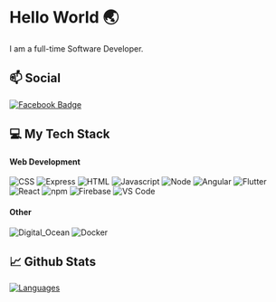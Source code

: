 # Hello World 🌏

I am a full-time Software Developer.

## 📫 Social

[![Facebook Badge](https://img.shields.io/badge/-facebook-blue?style=flat&logo=Facebook&logoColor=white&link=https://www.facebook.com/JamesSut21/)](https://www.facebook.com/JamesSut21)

## 💻 My Tech Stack

#### Web Development
![CSS](https://img.shields.io/badge/CSS3-1572B6?style=for-the-badge&logo=css3&logoColor=white)
![Express](https://img.shields.io/badge/Express.js-000000?style=for-the-badge&logo=express&logoColor=white)
![HTML](https://img.shields.io/badge/HTML5-E34F26?style=for-the-badge&logo=html5&logoColor=white)
![Javascript](https://img.shields.io/badge/JavaScript-323330?style=for-the-badge&logo=javascript&logoColor=F7DF1E)
![Node](https://img.shields.io/badge/Node.js-339933?style=for-the-badge&logo=nodedotjs&logoColor=white)
![Angular](https://img.shields.io/badge/Angular-DD0031?style=for-the-badge&logo=angular&logoColor=white)
![Flutter](https://img.shields.io/badge/Flutter-0078D4?style=for-the-badge&logo=Flutter&logoColor=white)
![React](https://img.shields.io/badge/React-20232A?style=for-the-badge&logo=react&logoColor=61DAFB)
![npm](https://img.shields.io/badge/npm-CB3837?style=for-the-badge&logo=npm&logoColor=white)
![Firebase](https://img.shields.io/badge/Docker-2CA5E0?style=for-the-badge&logo=docker&logoColor=white)
![VS Code](https://img.shields.io/badge/Visual_Studio_Code-0078D4?style=for-the-badge&logo=visual%20studio%20code&logoColor=white)

#### Other
![Digital_Ocean](https://img.shields.io/badge/Digital_Ocean-0080FF?style=for-the-badge&logo=DigitalOcean&logoColor=white)
![Docker](https://img.shields.io/badge/Firebase-ffca28?style=for-the-badge&logo=firebase&logoColor=black)

## 📈 Github Stats

[![Languages](https://github-readme-stats.vercel.app/api/top-langs/?username=jamewk&layout=compact&langs_count=10&hide_border=true&custom_title=Languages&bg_color=f5f5f5)](https://github.com/jamewk)
